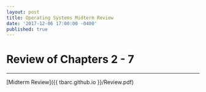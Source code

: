 ```yaml
---
layout: post
title: Operating Systems Midterm Review
date: '2017-12-06 17:00:00 -0400'
published: true
---
```

# Review of Chapters 2 - 7
---
[Midterm Review]({{ tbarc.github.io }}/Review.pdf)
